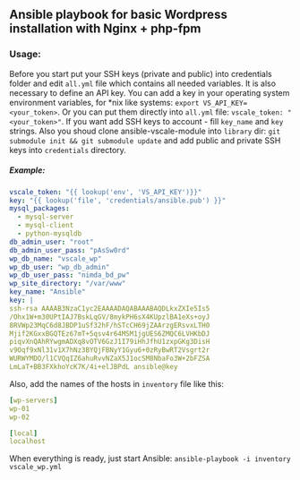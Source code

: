 ## Ansible playbook for basic Wordpress installation with Nginx + php-fpm

### Usage:

Before you start put your SSH keys (private and public) into credentials folder and edit `all.yml` file 
which contains all needed variables. It is also necessary to define an API key. You can add a key in 
your operating system environment variables, for *nix like systems: `export VS_API_KEY=<your_token>`. 
Or you can put them directly into `all.yml` file: `vscale_token: "<your_token>"`. If you want add SSH keys
to account - fill `key_name` and `key` strings. Also you shoud clone 
ansible-vscale-module into `library` dir:
`git submodule init && git submodule update`  and add public and private SSH keys into
`credentials` directory.

##### Example:
```yaml
vscale_token: "{{ lookup('env', 'VS_API_KEY')}}"
key: "{{ lookup('file', 'credentials/ansible.pub') }}"
mysql_packages:
  - mysql-server
  - mysql-client
  - python-mysqldb
db_admin_user: "root"
db_admin_user_pass: "pAsSw0rd"
wp_db_name: "vscale_wp"
wp_db_user: "wp_db_admin"
wp_db_user_pass: "nimda_bd_pw"
wp_site_directory: "/var/www"
key_name: "Ansible"
key: |
ssh-rsa AAAAB3NzaC1yc2EAAAADAQABAAABAQDLkxZXIe5Is5
/Ohx1W+m30UPtIAJ7BskLqGV/8mykPH6sX4KUpzlBA1eXs+oyJ
8RVWp23MqC6d8JBDP1uSf32hF/hSTcCH69jZAArzgERsvxLTH0
Mjif2KGxxBGQTEz67mT+5qsv4r64MSM1jgUES6ZMQC6LVHKbDJ
piqvXnQAhRYwgmADXq8vOTV6GzJ1I79iHhJfhU1zxpGKg3DisH
v9Oqf9xNl31v1X7hNz3BYQjFBNyY1Gyu6+0zRyBwRT2Vsgrt2r
WURWYMDO/l1CVQqIZ6ahuRvvNZaX5J1ocSM8NbaFo3W+2bFZSA
LmLaT+BB3FXkhoYcK7K/4i+elJBPdL ansible@key
```

Also, add the names of the hosts in `inventory` file like this:
```yaml
[wp-servers]
wp-01
wp-02

[local]
localhost
```

When everything is ready, just start Ansible:
`ansible-playbook -i inventory vscale_wp.yml`